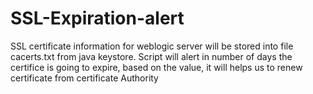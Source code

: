 # SSL-Expiration-alert
SSL certificate information for weblogic server will be stored into  file cacerts.txt  from java keystore. 
Script will alert in number of days the certifice is going to expire, based on the value, it will helps us to renew certificate from certificate Authority
